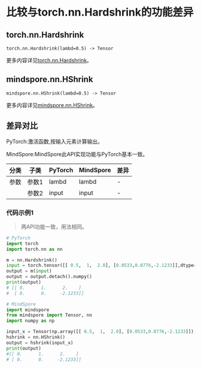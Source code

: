 # 比较与torch.nn.Hardshrink的功能差异

## torch.nn.Hardshrink

```text
torch.nn.Hardshrink(lambd=0.5) -> Tensor
```

更多内容详见[torch.nn.Hardshrink](https://pytorch.org/docs/1.8.1/generated/torch.nn.Hardshrink.html#torch.nn.Hardshrink)。

## mindspore.nn.HShrink

``` text
mindspore.nn.HShrink(lambd=0.5) -> Tensor
```

更多内容详见[mindspore.nn.HShrink](https://mindspore.cn/docs/zh-CN/master/api_python/nn/mindspore.nn.HShrink.html)。

## 差异对比

PyTorch:激活函数,按输入元素计算输出。

MindSpore:MindSpore此API实现功能与PyTorch基本一致。

| 分类 | 子类  | PyTorch | MindSpore | 差异 |
| ---- | ----- | ------- | --------- | ---- |
| 参数 | 参数1 | lambd   | lambd     | -    |
|      | 参数2 | input   | input     | -    |

### 代码示例1

> 两API功能一致，用法相同。

~~~ python
# PyTorch
import torch
import torch.nn as nn

m = nn.Hardshrink()
input = torch.tensor([[ 0.5,  1,  2.0], [0.0533,0.0776,-2.1233]],dtype=torch.float32)
output = m(input)
output = output.detach().numpy()
print(output)
# [[ 0.      1.      2.    ]
#  [ 0.      0.     -2.1233]]

# MindSpore
import mindspore
from mindspore import Tensor, nn
import numpy as np

input_x = Tensor(np.array([[ 0.5,  1,  2.0], [0.0533,0.0776,-2.1233]]), mindspore.float32)
hshrink = nn.HShrink()
output = hshrink(input_x)
print(output)
#[[ 0.      1.      2.    ]
# [ 0.      0.     -2.1233]]
~~~

